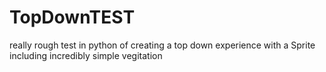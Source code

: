 # TopDownTEST
really rough test in python of creating a top down experience with a Sprite including incredibly simple vegitation
